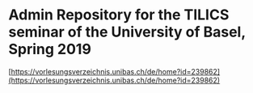 # Admin Repository for the TILICS seminar of the University of Basel, Spring 2019

[https://vorlesungsverzeichnis.unibas.ch/de/home?id=239862](https://vorlesungsverzeichnis.unibas.ch/de/home?id=239862)